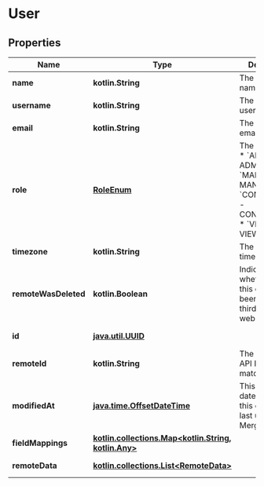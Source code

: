 
# User

## Properties
Name | Type | Description | Notes
------------ | ------------- | ------------- | -------------
**name** | **kotlin.String** | The user&#39;s full name. |  [optional]
**username** | **kotlin.String** | The user&#39;s username. |  [optional]
**email** | **kotlin.String** | The user&#39;s email. |  [optional]
**role** | [**RoleEnum**](RoleEnum.md) | The user&#39;s role.  * &#x60;ADMIN&#x60; - ADMIN * &#x60;MANAGER&#x60; - MANAGER * &#x60;CONTRIBUTOR&#x60; - CONTRIBUTOR * &#x60;VIEWER&#x60; - VIEWER |  [optional]
**timezone** | **kotlin.String** | The user&#39;s timezone. |  [optional]
**remoteWasDeleted** | **kotlin.Boolean** | Indicates whether or not this object has been deleted by third party webhooks. |  [optional] [readonly]
**id** | [**java.util.UUID**](java.util.UUID.md) |  |  [optional] [readonly]
**remoteId** | **kotlin.String** | The third-party API ID of the matching object. |  [optional]
**modifiedAt** | [**java.time.OffsetDateTime**](java.time.OffsetDateTime.md) | This is the datetime that this object was last updated by Merge |  [optional] [readonly]
**fieldMappings** | [**kotlin.collections.Map&lt;kotlin.String, kotlin.Any&gt;**](kotlin.Any.md) |  |  [optional] [readonly]
**remoteData** | [**kotlin.collections.List&lt;RemoteData&gt;**](RemoteData.md) |  |  [optional] [readonly]



